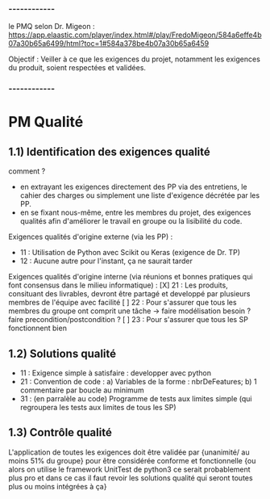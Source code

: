 ### ------------
le PMQ selon Dr. Migeon : https://app.elaastic.com/player/index.html#/play/FredoMigeon/584a6effe4b07a30b65a6499/html?toc=1#584a378be4b07a30b65a6459

Objectif : Veiller à ce que les exigences du projet, notamment les exigences du produit, soient respectées et validées.
### ------------

# PM Qualité

## 1.1) Identification des exigences qualité
comment ?
- en extrayant les exigences directement des PP via des entretiens, le cahier des charges
ou simplement une liste d'exigence décrétée par les PP.
- en se fixant nous-même, entre les membres du projet, des exigences qualités afin d'améliorer le travail en groupe 
ou la lisibilité du code.

Exigences qualités d'origine externe (via les PP) : 
- 11 : Utilisation de Python avec Scikit ou Keras (exigence de Dr. TP)
- 12 : Aucune autre pour l'instant, ça ne saurait tarder

Exigences qualités d'origine interne (via réunions et bonnes pratiques qui font consensus dans le milieu informatique) : 
[X] 21 : Les produits, consituant des livrables, devront être partagé et developpé par plusieurs membres de l'équipe avec facilité
[ ] 22 : Pour s'assurer que tous les membres du groupe ont comprit une tâche -> faire modélisation besoin ? faire precondition/postcondition ?
[ ] 23 : Pour s'assurer que tous les SP fonctionnent bien

## 1.2) Solutions qualité
- 11 : Exigence simple à satisfaire : developper avec python
- 21 : Convention de code :
a) Variables de la forme : nbrDeFeatures;
b) 1 commentaire par boucle au minimum
- 31 : (en parralèle au code) Programme de tests aux limites simple (qui regroupera les tests aux limites de tous les SP)

## 1.3) Contrôle qualité
L'application de toutes les exigences doit être validée par {unanimité/ au moins 51% du groupe} pour être considérée
conforme et fonctionnelle {ou alors on utilise le framework UnitTest de python3 ce serait probablement plus pro
et dans ce cas il faut revoir les solutions qualité qui seront toutes plus ou moins intégrées à ça}
